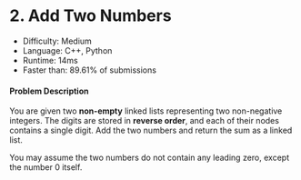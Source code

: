 # 2. Add Two Numbers
- Difficulty: Medium
- Language: C++, Python
- Runtime: 14ms
- Faster than: 89.61% of submissions

#### Problem Description
You are given two **non-empty** linked lists representing two non-negative integers. The digits are stored in **reverse order**, and each of their nodes contains a single digit. Add the two numbers and return the sum as a linked list.

You may assume the two numbers do not contain any leading zero, except the number 0 itself.